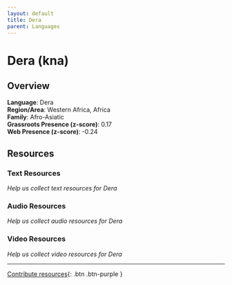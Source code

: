 ```yaml
---
layout: default
title: Dera
parent: Languages
---
```


# Dera (kna)

## Overview

**Language**: Dera  
**Region/Area**: Western Africa, Africa  
**Family**: Afro-Asiatic  
**Grassroots Presence (z-score)**: 0.17  
**Web Presence (z-score)**: -0.24  

## Resources

### Text Resources
*Help us collect text resources for Dera*

### Audio Resources
*Help us collect audio resources for Dera*

### Video Resources
*Help us collect video resources for Dera*

---

[Contribute resources](https://forms.office.com/e/1SfLJx3u1r){: .btn .btn-purple }
